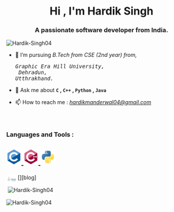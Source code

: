 
<h1 align="center">Hi , I'm Hardik Singh</h1>
<h3 align="center">A passionate software developer from India.</h3>

<p align="left"> <img src="https://komarev.com/ghpvc/?username=Hardik-Singh04&label=Profile%20views&color=0e75b6&style=flat" alt="Hardik-Singh04" /> </p>

- 🌱 I’m pursuing *B.Tech from CSE (2nd year) from,<br><pre> Graphic Era Hill University,<br> Dehradun, Utthrakhand.*</pre>

- 💬 Ask me about **`C` , `C++` , `Python` , `Java`**

- 📫 How to reach me : *hardikmanderwal04@gmail.com*
<br>

<h2></h2>
<h3 align="left">Languages and Tools :</h3>
<h2><p align="left"> <a href="https://www.cprogramming.com/" target="_blank"> <img src="https://raw.githubusercontent.com/devicons/devicon/master/icons/c/c-original.svg" alt="c" width="40" height="40"/> </a> <a href="https://www.w3schools.com/cpp/" target="_blank"> <img
src="https://raw.githubusercontent.com/devicons/devicon/master/icons/cplusplus/cplusplus-original.svg" alt="cplusplus" width="40" height="40"/> </a> <a  </a> <a href="https://www.python.org" target="_blank"> <img src="https://raw.githubusercontent.com/devicons/devicon/master/icons/python/python-original.svg" alt="python" width="40" height="40"/> </a> </p></h2>
[<img align="left" alt="Java" width="30px" src="https://raw.githubusercontent.com/github/explore/80688e429a7d4ef2fca1e82350fe8e3517d3494d/topics/java/java.png" />][blog]



<p>&nbsp;<img align="center" src="https://github-readme-stats.vercel.app/api?username=Hardik-Singh04&show_icons=true&theme=tokyonight&locale=en" alt="Hardik-Singh04" /></p>
<p><img align="center" src="https://github-readme-stats.vercel.app/api/top-langs/?username=Hardik-Singh04&exclude_repo=c-oops-lab&layout=compact&theme=tokyonight&show_icons=true" alt="Hardik-Singh04" /></p>
